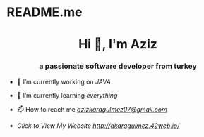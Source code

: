 # README.me
<h1 align="center">Hi 👋, I'm Aziz</h1>
<h3 align="center">a passionate software developer from turkey</h3>

- 🔭 I’m currently working on *JAVA*

- 🌱 I’m currently learning *everything*

- 📫 How to reach me *azizkaragulmez07@gmail.com*

- *Click to View My Website* *http://akaragulmez.42web.io/*
